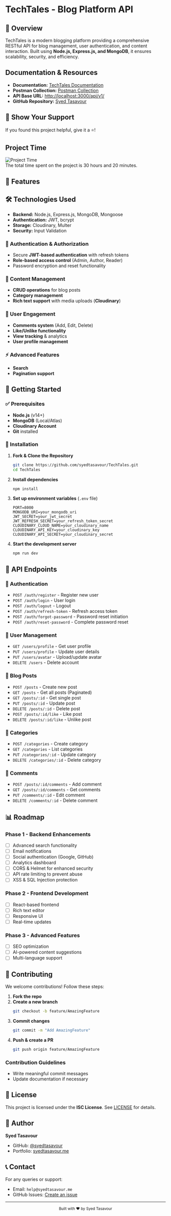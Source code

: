 # TechTales - Blog Platform API

## 📌 Overview
TechTales is a modern blogging platform providing a comprehensive RESTful API for blog management, user authentication, and content interaction. Built using **Node.js, Express.js, and MongoDB**, it ensures scalability, security, and efficiency.

## Documentation & Resources

- **Documentation:** [TechTales Documentation](Documentation.md)
- **Postman Collection:** [Postman Collection](backend.postman_collection.json)
- **API Base URL:** [http://localhost:3000/api/v1/](http://localhost:3000/api/v1/)
- **GitHub Repository:** [Syed Tasavour](https://github.com/syedtasavour/VidEngine)


## 🌟 Show Your Support
If you found this project helpful, give it a ⭐️!

## Project Time  
![Project Time](total-time-spent-on-the-project.jpg)  
The total time spent on the project is 30 hours and 20 minutes.

## 🚀 Features

## 🛠️ Technologies Used
- **Backend:** Node.js, Express.js, MongoDB, Mongoose
- **Authentication:** JWT, bcrypt
- **Storage:** Cloudinary, Multer
- **Security:** Input Validation

### 🔐 Authentication & Authorization
- Secure **JWT-based authentication** with refresh tokens
- **Role-based access control** (Admin, Author, Reader)
- Password encryption and reset functionality

### 📝 Content Management
- **CRUD operations** for blog posts
- **Category management**
- **Rich text support** with media uploads (**Cloudinary**)

### 💬 User Engagement
- **Comments system** (Add, Edit, Delete)
- **Like/Unlike functionality**
- **View tracking** & analytics
- **User profile management**

### ⚡ Advanced Features
- **Search**
- **Pagination support**

## 🏁 Getting Started
### ✅ Prerequisites
- **Node.js** (v14+)
- **MongoDB** (Local/Atlas)
- **Cloudinary Account**
- **Git** installed

### 🔧 Installation
1. **Fork & Clone the Repository**
   ```bash
   git clone https://github.com/syedtasavour/TechTales.git
   cd TechTales
   ```
2. **Install dependencies**
   ```bash
   npm install
   ```
3. **Set up environment variables** (`.env` file)
   ```env
   PORT=8000
   MONGODB_URI=your_mongodb_uri
   JWT_SECRET=your_jwt_secret
   JWT_REFRESH_SECRET=your_refresh_token_secret
   CLOUDINARY_CLOUD_NAME=your_cloudinary_name
   CLOUDINARY_API_KEY=your_cloudinary_key
   CLOUDINARY_API_SECRET=your_cloudinary_secret
   ```
4. **Start the development server**
   ```bash
   npm run dev
   ```

## 📖 API Endpoints
### 🔑 Authentication
- `POST /auth/register` - Register new user
- `POST /auth/login` - User login
- `POST /auth/logout` - Logout
- `POST /auth/refresh-token` - Refresh access token
- `POST /auth/forgot-password` - Password reset initiation
- `POST /auth/reset-password` - Complete password reset

### 👤 User Management
- `GET /users/profile` - Get user profile
- `PUT /users/profile` - Update user details
- `PUT /users/avatar` - Upload/update avatar
- `DELETE /users` - Delete account

### 📝 Blog Posts
- `POST /posts` - Create new post
- `GET /posts` - Get all posts (Paginated)
- `GET /posts/:id` - Get single post
- `PUT /posts/:id` - Update post
- `DELETE /posts/:id` - Delete post
- `POST /posts/:id/like` - Like post
- `DELETE /posts/:id/like` - Unlike post

### 📂 Categories
- `POST /categories` - Create category
- `GET /categories` - List categories
- `PUT /categories/:id` - Update category
- `DELETE /categories/:id` - Delete category

### 💬 Comments
- `POST /posts/:id/comments` - Add comment
- `GET /posts/:id/comments` - Get comments
- `PUT /comments/:id` - Edit comment
- `DELETE /comments/:id` - Delete comment


## 📊 Roadmap
### **Phase 1 - Backend Enhancements**
- [ ] Advanced search functionality
- [ ] Email notifications
- [ ] Social authentication (Google, GitHub)
- [ ] Analytics dashboard
- [ ] CORS & Helmet for enhanced security
- [ ] API rate limiting to prevent abuse
- [ ] XSS & SQL Injection protection

### **Phase 2 - Frontend Development**
- [ ] React-based frontend
- [ ] Rich text editor
- [ ] Responsive UI
- [ ] Real-time updates

### **Phase 3 - Advanced Features**
- [ ] SEO optimization
- [ ] AI-powered content suggestions
- [ ] Multi-language support

## 🤝 Contributing
We welcome contributions! Follow these steps:
1. **Fork the repo**
2. **Create a new branch**
   ```bash
   git checkout -b feature/AmazingFeature
   ```
3. **Commit changes**
   ```bash
   git commit -m "Add AmazingFeature"
   ```
4. **Push & create a PR**
   ```bash
   git push origin feature/AmazingFeature
   ```

### Contribution Guidelines
- Write meaningful commit messages
- Update documentation if necessary

## 📄 License
This project is licensed under the **ISC License**. See [LICENSE](LICENSE) for details.

## 👤 Author
**Syed Tasavour**  
- GitHub: [@syedtasavour](https://github.com/syedtasavour)
- Portfolio: [syedtasavour.me](https://syedtasavour.me)


## 📞 Contact
For any queries or support:
- Email: `help@syedtasavour.me`
- GitHub Issues: [Create an issue](https://github.com/syedtasavour/TechTales/issues)

---
<div align="center">
  <sub>Built with ❤️ by Syed Tasavour</sub>
</div>

